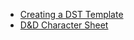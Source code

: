 - [Creating a DST Template](https://help.obsidianportal.com/article/173-creating-a-dynamic-character-sheet-template-dst)
- [D&D Character Sheet](https://publish.obsidian.md/hub/03+-+Showcases+%26+Templates/Templates/TTRPG+notes/DnD+Character+Sheet)



